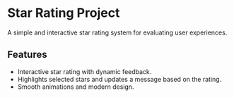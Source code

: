 # Star Rating Project

A simple and interactive star rating system for evaluating user experiences.

## Features

- Interactive star rating with dynamic feedback.
- Highlights selected stars and updates a message based on the rating.
- Smooth animations and modern design.

